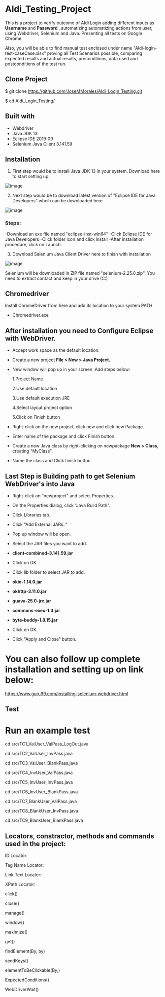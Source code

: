 # Aldi_Testing_Project

This is a project to verify outcome of Aldi Login adding different inputs as <b>Username</b> and <b>Password </b>.
automatizing automatizing actions from user, using Webdriver, Selenium and Java. Presenting all tests on Google Chrome. 

Also, you will be able to find manual test enclosed under name  "Aldi-login-test-caseCase.xlsx" proving all Test Scenarios possible, comparing expected results and actual results, preconditions, data used and postconditions of the test run.

## Clone Project

$ git clone https://github.com/JoseMMorales/Aldi_Login_Testing.git

$ cd Aldi_Login_Testing/

## Built with

* Webdriver
* Java JDK 13
* Eclipse IDE 2019‑09
* Selenium Java Client 3.141.59

## Installation

1. First step would be to install Java JDK 13 in your system. Download <a hrfe = "https://www.oracle.com/technetwork/java/javase/downloads/index.html">here</a> to start setting up.

![image](https://1.bp.blogspot.com/-3oAtLkgP0t8/XZSCy2IkKII/AAAAAAAAC_Y/WBKGmNN0l6o3EMkNuPcKY-5SXLnsPgAZgCLcBGAsYHQ/s1600/java-download.png)

2. Next step would be to download latest version of "Eclipse IDE for Java Developers" whcih can be downloaded <a hrfe = "https://www.eclipse.org/downloads/">here</a>

![image](https://encrypted-tbn0.gstatic.com/images?q=tbn:ANd9GcRUKOCkHL8QBEYP6Hw9j27AkY9zmGAKKZUQb1YBnoODMWhspTE-Qg&s)

### Steps:

-Download an exe file named "eclipse-inst-win64"
-Click Eclipse IDE for Java Developers
-Click folder icon and click install
-After installation procedure, click on Launch

3. Download Selenium Java Client Driver <a hrfe = "https://selenium.dev/">here</a> to finish with installation

![image](https://encrypted-tbn0.gstatic.com/images?q=tbn:ANd9GcRU4vLd94KfO4ZiUs99mKNQDYzHitQZvo9K-gNuOC1BZBO2AVMEwQ&s)

Selenium will be downloaded in ZIP file named "selenium-2.25.0.zip". You need to extract contact and keep in your drive (C:)

## Chromedriver 

Install ChromeDriver from here and add its location to your system <a hrfe = "http://chromedriver.chromium.org/">PATH</a>

* Chromedriver.exe

## After installation you need to Configure Eclipse with WebDriver.

- Accept work space as the default location.

- Create a new project <b>File > New > Java Project.</b>

- New window will pop up in your screen.
  Add steps below:

    1.Project Name

    2.Use default location

    3.Use default execution JRE

    4.Select layout project option

    5.Click on Finish button

- Right-click on the new project, click new and click new Package.

- Enter name of the package and click Finish button.
 
- Create a new Java class by right-clicking on newpackage <b> New > Class, </b> creating "MyClass".

- Name the class and Click finish button.

## Last Step is Building path to get Selenium WebDriver's into Java

- Right-click on "newproject" and select Properties.

- On the Properties dialog, click "Java Build Path".

- Click Libraries tab.
  
- Click "Add External JARs.."

- Pop up window will be open. 

- Select the JAR files you want to add.

* <b>client-combined-3.141.59.jar</b>

- Click on OK.

- Click lib folder to select JAR to add.

* <b>okio-1.14.0.jar

* okhttp-3.11.0.jar

* guava-25.0-jre.jar

* commons-exec-1.3.jar

* byte-buddy-1.8.15.jar</b>

- Click on OK.

- Click "Apply and Close" button.

# You can also follow up complete installation and setting up on link below:

https://www.guru99.com/installing-selenium-webdriver.html

## Test

# Run an example test

cd src/TC1_ValUser_ValPass_LogOut.java

cd src/TC2_ValUser_InvPass.java

cd src/TC3_ValUser_BlankPass.java

cd src/TC4_InvUser_ValPass.java

cd src/TC5_InvUser_InvPass.java

cd src/TC6_InvUser_BlankPass.java

cd src/TC7_BlankUser_ValPass.java

cd src/TC8_BlankUser_InvPass.java

cd src/TC9_BlankUser_BlankPass.java

## Locators, constractor, methods and commands used in the project:

ID Locator:

Tag Name Locator:

Link Text Locator:

XPath Locator:

click()

close()

manage()

window()

maximize()

get()

findElement(By, by)

sendKeys()

elementToBeClickable(By,)

ExpectedConditions()

WebDriverWait()
